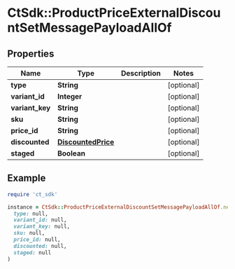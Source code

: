 # CtSdk::ProductPriceExternalDiscountSetMessagePayloadAllOf

## Properties

| Name | Type | Description | Notes |
| ---- | ---- | ----------- | ----- |
| **type** | **String** |  | [optional] |
| **variant_id** | **Integer** |  | [optional] |
| **variant_key** | **String** |  | [optional] |
| **sku** | **String** |  | [optional] |
| **price_id** | **String** |  | [optional] |
| **discounted** | [**DiscountedPrice**](DiscountedPrice.md) |  | [optional] |
| **staged** | **Boolean** |  | [optional] |

## Example

```ruby
require 'ct_sdk'

instance = CtSdk::ProductPriceExternalDiscountSetMessagePayloadAllOf.new(
  type: null,
  variant_id: null,
  variant_key: null,
  sku: null,
  price_id: null,
  discounted: null,
  staged: null
)
```

